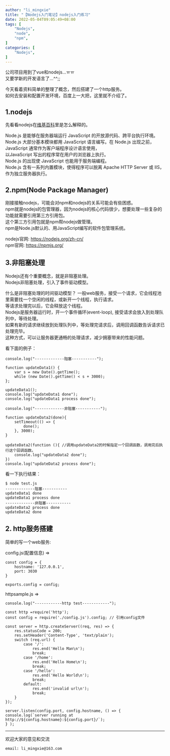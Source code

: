```yaml
---
author: "li_mingxie"
title: "【Nodejs入门笔记】nodejs入门练习"
date: 2022-05-04T09:05:49+08:00
tags: [
    "Nodejs",
    "node",
    "npm",
]
categories: [
    "Nodejs",
]
---
```


公司项目用到了vue和nodejs...ㅠㅠ  
又要学新的开发语言了...^^;;

今天看着资料简单的整理了概念，然后搭建了一个http服务。  
如何去安装和配置开发环境，百度上一大把，这里就不介绍了。  

## 1.nodejs

先看看nodejs在[维基百科](https://zh.wikipedia.org/wiki/Node.js)里是怎么解释的。  

Node.js 是能够在服务器端运行 JavaScript 的开放源代码、跨平台执行环境。  
Node.js 大部分基本模块都用 JavaScript 语言编写。在 Node.js 出现之前，JavaScript 通常作为客户端程序设计语言使用，  
以JavaScript 写出的程序常在用户的浏览器上执行。  
Node.js 的出现使 JavaScript 也能用于服务端编程。  
Node.js 含有一系列内置模块，使得程序可以脱离 Apache HTTP Server 或 IIS，作为独立服务器执行。  

## 2.npm(Node Package Manager)

刚接接触nodejs，可能会对npm和nodejs的关系可能会有些困惑。  
npm就是nodejs的包管理器，因为nodejs的核心代码很少，想要处理一些复杂的功能就需要引用第三方引用包。  
这个第三方引用包就是npm帮nodejs做管理。  
npm是Node.js默认的、用JavaScript编写的软件包管理系统。  

nodejs官网: <https://nodejs.org/zh-cn/>  
npm官网: <https://npmjs.org/>  

## 3.非阻塞处理  

Nodejs还有个重要概念，就是非阻塞处理。  
Nodejs非阻塞处理，引入了事件驱动模型。

什么是非阻塞处理的时间驱动模型？
一般web服务，接受一个请求，它会线程池里需要找一个空闲的线程，或新开一个线程，执行请求。  
等请求处理完以后，它会释放这个线程。  
Nodejs是服务器运行时，开一个事件循环(event-loop), 接受请求会放入到处理队列中，等待处理。  
如果有新的请求继续放到处理队列中，等处理完请求后，调用回调函数告诉请求已处理完毕。  
这种方式，可以让服务器更通畅的处理请求，减少拥塞带来的性能问题。  

看下面的例子：  

```nodejs
console.log("-------------阻塞-----------");

function updateData1() {
    var s = new Date().getTime();
    while (new Date().getTime() < s + 3000);
};

updateData1();
console.log("updateData1 done");
console.log("updateData1 process done");

console.log("-------------非阻塞-----------");

function updateData2(done){
    setTimeout(() => {
        done();
    }, 3000);
}

updateData2(function (){ //调用updateData2的时候指定一个回调函数，调用完后执行这个回调函数。
    console.log("updateData2 done");
})
console.log("updateData2 process done");
```

看一下执行结果：  

```
$ node test.js   
-------------阻塞-----------
updateData1 done
updateData1 process done
-------------非阻塞-----------
updateData2 process done
updateData2 done
```

## 2. http服务搭建

简单的写一个web服务:  

config.js(配置信息) =>  

```nodejs
const config = {
    hostname: '127.0.0.1',
    port: 3030
}

exports.config = config;
```

httpsample.js =>

```nodejs
console.log("------------http test------------");

const http =require('http');
const config = require('./config.js').config; // 引用config文件

const server = http.createServer((req, res) => {
    res.statusCode = 200;
    res.setHeader('Content-Type', 'text/plain');
    switch (req.url) {
        case '/':
            res.end('Hello Man\n');
            break;
        case '/home':
            res.end('Hello Home\n');
            break;
        case '/hello':
            res.end('Hello World\n');
            break;
        default:
            res.end('invalid url\n');
            break;
    }
});

server.listen(config.port, config.hostname, () => {
console.log(`server running at http://${config.hostname}:${config.port}/`);
} );
```

----------------------------------------------
欢迎大家的意见和交流

`email: li_mingxie@163.com`
